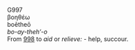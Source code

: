<body>
  <p>G997<br>  βοηθέω  <br> boētheō  <br><i>bo-ay-theh‘-o </i><br>From <a href="g0998.htm">998</a>  to <i>aid</i> or <i>relieve:</i> - help, succour.<br></p>
 </body>